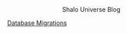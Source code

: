 <div id="container" style="display: block; margin-left: auto; margin-right: auto; width: 50%;">
    Shalo Universe
    Blog
</div>

[Database Migrations](https://salomonvargas.github.io/shalo-universe/blog/databasemigrations.md)
